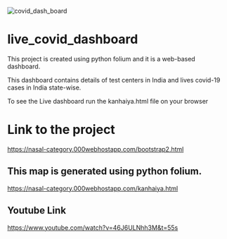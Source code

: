 ![covid_dash_board](https://user-images.githubusercontent.com/58850584/118955134-0d96c500-b97c-11eb-89de-cb88519de333.png)
# live_covid_dashboard

This project is created using python folium and it is a web-based dashboard.

This dashboard contains details of test centers in India and lives covid-19 cases in India state-wise.

To see the Live dashboard run the kanhaiya.html file on your browser

# Link to the project

https://nasal-category.000webhostapp.com/bootstrap2.html

## This map is generated using python folium.
https://nasal-category.000webhostapp.com/kanhaiya.html


## Youtube Link

https://www.youtube.com/watch?v=46J6ULNhh3M&t=55s
